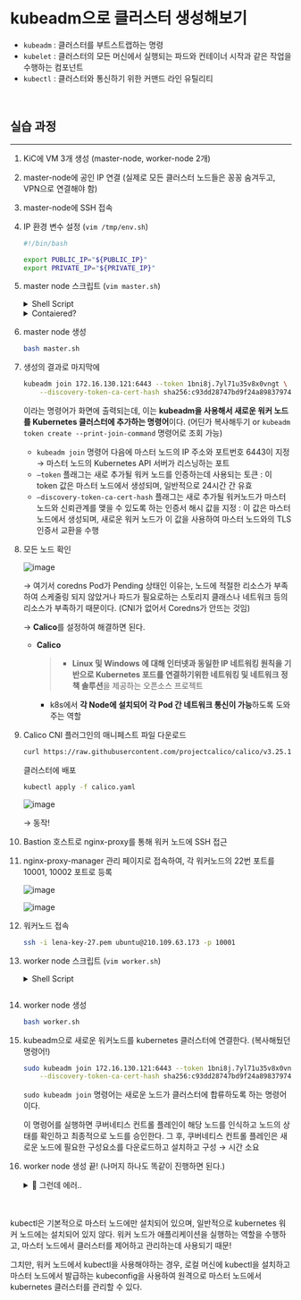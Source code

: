 # kubeadm으로 클러스터 생성해보기

- `kubeadm` : 클러스터를 부트스트랩하는 명령
- `kubelet` : 클러스터의 모든 머신에서 실행되는 파드와 컨테이너 시작과 같은 작업을 수행하는 컴포넌트
- `kubectl` : 클러스터와 통신하기 위한 커맨드 라인 유틸리티

<br>

## 실습 과정

---

1.  KiC에 VM 3개 생성 (master-node, worker-node 2개)
2.  master-node에 공인 IP 연결 (실제로 모든 클러스터 노드들은 꽁꽁 숨겨두고, VPN으로 연결해야 함)
3.  master-node에 SSH 접속
4.  IP 환경 변수 설정 (`vim /tmp/env.sh`)

    ```bash
    #!/bin/bash

    export PUBLIC_IP="${PUBLIC_IP}"
    export PRIVATE_IP="${PRIVATE_IP}"
    ```

5.  master node 스크립트 (`vim master.sh`)
    <details>
        <summary>Shell Script</summary>
    <pre>

    ```bash
    #!/bin/bash

    # Configure ENV
    . /tmp/env.sh

    # Install containerd dependencies
    sudo apt-get update
    sudo apt-get install -y apt-transport-https ca-certificates curl

    ##### Docker 세팅 #####
    # Add Docker GPG key
    sudo mkdir -m 0755 -p /etc/apt/keyrings
    curl -fsSL https://download.docker.com/linux/ubuntu/gpg | sudo gpg --dearmor -o /etc/apt/keyrings/docker.gpg

    # Add Docker repository
    echo \
    "deb [arch="$(dpkg --print-architecture)" signed-by=/etc/apt/keyrings/docker.gpg] https://download.docker.com/linux/ubuntu \
    "$(. /etc/os-release && echo "$VERSION_CODENAME")" stable" | \
    sudo tee /etc/apt/sources.list.d/docker.list > /dev/null

    sudo apt-get update

    # Install containerd
    sudo apt-get install -y containerd.io

    # Configure containerd
    sudo mkdir -p /etc/containerd
    containerd config default | sudo tee /etc/containerd/config.toml

    # Restart containerd
    sudo systemctl restart containerd

    ##### Kubernetes 세팅 #####
    # Add Kubernetes GPG key
    sudo curl -fsSLo /usr/share/keyrings/kubernetes-archive-keyring.gpg https://packages.cloud.google.com/apt/doc/apt-key.gpg

    # Add Kubernetes repository
    echo "deb [signed-by=/usr/share/keyrings/kubernetes-archive-keyring.gpg] https://apt.kubernetes.io/ kubernetes-xenial main" | sudo tee /etc/apt/sources.list.d/kubernetes.list

    # Update package
    sudo apt-get update

    # Install Kubernetes components
    version="1.26.0-00"
    sudo apt-get install -y kubelet=${version} kubeadm=${version} kubectl=${version}

    ##### Kernel 세팅 #####
    # Load kernel modules
    sudo modprobe overlay # 쿠버네티스 노드의 컨테이너 런타임과 함께 사용
    sudo modprobe br_netfilter # 쿠버네티스 CNI에서 브리지 네트워크와 함께 사용

    # Set kernel parameters for Kubernetes CRI : CRI와 호스트 사이의 컨테이너 통신을 가능하게 함.
    cat <<EOF | sudo tee /etc/sysctl.d/99-kubernetes-cri.conf
    net.bridge.bridge-nf-call-iptables  = 1
    net.ipv4.ip_forward                 = 1
    net.bridge.bridge-nf-call-ip6tables = 1
    EOF

    # Load kernel modules for Kubernetes : 컨테이너 통신을 가능하게 하며, 여러 kubernetes(서비스, 로드밸런싱, 파드간 통신) 기능을 구현
    cat <<EOF | sudo tee /etc/modules-load.d/k8s.conf
    br_netfilter
    EOF

    # Set kernel parameters for Kubernetes
    cat <<EOF | sudo tee /etc/sysctl.d/k8s.conf
    net.bridge.bridge-nf-call-ip6tables = 1
    net.bridge.bridge-nf-call-iptables = 1
    EOF

    # Allow traffic for Kubernetes : 방화벽 규칙을 제거하여, k8s 클러스터의 노드 간에 통신할 수 있도록 허용
    sudo iptables -D INPUT -j REJECT --reject-with icmp-host-prohibited
    sudo iptables -D FORWARD -j REJECT --reject-with icmp-host-prohibited

    # Apply kernel settings
    sudo sysctl --system

    ##### Kubernetes master node를 초기화하고 클러스터 생성 및 네트워크 설정 #####
    sudo kubeadm init --pod-network-cidr=192.168.0.0/16 \
        --apiserver-advertise-address=${PRIVATE_IP}\
        --control-plane-endpoint=${PRIVATE_IP}\
        --apiserver-cert-extra-sans=${PRIVATE_IP},${PUBLIC_IP}\

    ##### Kubernetes Cluster에 대한 접근 권한을 갖기 위한 설정 작업 #####
    mkdir -p ~/.kube
    sudo rm -f ~/.kube/config
    sudo cp -i /etc/kubernetes/admin.conf ~/.kube/config
    sudo chown $(id -u):$(id -g) ~/.kube/config
    sudo cp -i /etc/kubernetes/admin.conf ./
    sudo cp -i /etc/kubernetes/admin.conf /tmp/admin.conf
    # 이후, kubectl 명령어를 사용할 때 ~/.kube/config 파일을 참조하여 쿠버네티스 클러스터에 대한 인증 및 인가를 수행

    # 이전에 정의된 iptable 규칙과 충돌하는 경우를 방지
    sudo iptables --flush
    sudo iptables -tnat --flush
    ```

    </pre>
    </details>
    <details>
        <summary>Contaiered?</summary>
    - Docker 프로젝트의 일부로 개발된 오픈 소스 컨테이너 런타임 (CRI : k8s에서 컨테이너 런타임과 통신하기 위한 표준 인터페이스를 제공) <br>
    - 컨테이너 이미지를 다운로드 하고, 파일 시스템을 생성하고, 컨테이너를 시작하고 중지하는 등의 기능을 수행
    </details>

6.  master node 생성

    ```bash
    bash master.sh
    ```

7.  생성의 결과로 마지막에

    ```bash
    kubeadm join 172.16.130.121:6443 --token 1bni8j.7yl71u35v8x0vngt \
    	--discovery-token-ca-cert-hash sha256:c93dd28747bd9f24a898379747d02f593e77e65ee10a6c7c5f5d7e40d1025b0c
    ```

    이라는 명령어가 화면에 출력되는데, 이는 **kubeadm을 사용해서 새로운 워커 노드를 Kubernetes 클러스터에 추가하는 명령어**이다. (어딘가 복사해두기 or `kubeadm token create --print-join-command` 명령어로 조회 가능)

    - `kubeadm join` 명령어 다음에 마스터 노드의 IP 주소와 포트번호 6443이 지정 → 마스터 노드의 Kubernetes API 서버가 리스닝하는 포트
    - `—token` 플래그는 새로 추가될 워커 노드를 인증하는데 사용되는 토큰 : 이 token 값은 마스터 노드에서 생성되며, 일반적으로 24시간 간 유효
    - `—discovery-token-ca-cert-hash` 플래그는 새로 추가될 워커노드가 마스터 노드와 신뢰관계를 맺을 수 있도록 하는 인증서 해시 값을 지정 : 이 값은 마스터 노드에서 생성되며, 새로운 워커 노드가 이 값을 사용하여 마스터 노드와의 TLS 인증서 교환을 수행

8.  모든 노드 확인

    ![image](https://user-images.githubusercontent.com/49095587/236661040-b38e341d-b361-4504-8247-a76412e1ab75.png)

    → 여기서 coredns Pod가 Pending 상태인 이유는, 노드에 적절한 리소스가 부족하여 스케줄링 되지 않았거나 파드가 필요로하는 스토리지 클래스나 네트워크 등의 리소스가 부족하기 때문이다. (CNI가 없어서 Coredns가 안뜨는 것임)

    → **Calico**를 설정하여 해결하면 된다.

    - **Calico**
      > - **Linux 및 Windows 에 대해 인터넷과 동일한 IP 네트워킹 원칙을 기반으로 Kubernetes 포드를 연결하기위한 네트워킹 및 네트워크 정책 솔루션**을 제공하는 오픈소스 프로젝트
      - k8s에서 **각 Node에 설치되어 각 Pod 간 네트워크 통신이 가능**하도록 도와주는 역할
        >

9.  Calico CNI 플러그인의 매니페스트 파일 다운로드

    ```bash
    curl https://raw.githubusercontent.com/projectcalico/calico/v3.25.1/manifests/calico.yaml -O
    ```

    클러스터에 배포

    ```bash
    kubectl apply -f calico.yaml
    ```

    ![image](https://user-images.githubusercontent.com/49095587/236661052-c5583d9a-5034-4605-9875-d182022c6c1b.png)

    → 동작!

10. Bastion 호스트로 nginx-proxy를 통해 워커 노드에 SSH 접근
11. nginx-proxy-manager 관리 페이지로 접속하여, 각 워커노드의 22번 포트를 10001, 10002 포트로 등록

    ![image](https://user-images.githubusercontent.com/49095587/236661061-69bbd494-bc76-40f7-b355-68f12b70dcdf.png)

    ![image](https://user-images.githubusercontent.com/49095587/236661068-904c07dc-936c-4dd9-b8cb-778a3e168544.png)

12. 워커노드 접속

    ```bash
    ssh -i lena-key-27.pem ubuntu@210.109.63.173 -p 10001
    ```

13. worker node 스크립트 (`vim worker.sh`)
    <details>
        <summary>Shell Script</summary>
        
    ```bash
    #!/bin/bash

    sudo apt-get update
    sudo apt-get -y upgrade

    # Install containerd dependencies

    sudo apt-get update
    sudo apt-get install -y apt-transport-https ca-certificates curl

    ##### Docker 세팅

    # Add Docker GPG key

    sudo mkdir -m 0755 -p /etc/apt/keyrings
    curl -fsSL https://download.docker.com/linux/ubuntu/gpg | sudo gpg --dearmor -o /etc/apt/keyrings/docker.gpg

    # Add Docker repository

    echo \
     "deb [arch="$(dpkg --print-architecture)" signed-by=/etc/apt/keyrings/docker.gpg] https://download.docker.com/linux/ubuntu \
     "$(. /etc/os-release && echo "$VERSION_CODENAME")" stable" | \
     sudo tee /etc/apt/sources.list.d/docker.list > /dev/null

    # Install containerd

    sudo apt-get update
    sudo apt-get install -y containerd.io

    # Configure containerd

    sudo mkdir -p /etc/containerd
    containerd config default | sudo tee /etc/containerd/config.toml
    sudo systemctl restart containerd

    ##### Kubernetes 세팅

    # Add Kubernetes GPG key

    sudo curl -fsSLo /usr/share/keyrings/kubernetes-archive-keyring.gpg https://packages.cloud.google.com/apt/doc/apt-key.gpg

    # Add Kubernetes repository

    echo "deb [signed-by=/usr/share/keyrings/kubernetes-archive-keyring.gpg] https://apt.kubernetes.io/ kubernetes-xenial main" | sudo tee /etc/apt/sources.list.d/kubernetes.list

    # Update package

    sudo apt-get update

    # Install Kubernetes components

    version="1.26.0-00"
    sudo apt-get install -y kubelet=${version} kubeadm=${version} kubectl=${version}

    ##### Kernel 세팅

    # Load kernel modules

    sudo modprobe overlay
    sudo modprobe br_netfilter

    # Set kernel parameters for Kubernetes CRI : CRI와 호스트 사이의 컨테이너 통신을 가능하게 함.

    cat <<EOF | sudo tee /etc/sysctl.d/99-kubernetes-cri.conf
    net.bridge.bridge-nf-call-iptables = 1
    net.ipv4.ip_forward = 1
    net.bridge.bridge-nf-call-ip6tables = 1
    EOF

    # Load kernel modules for Kubernetes : 컨테이너 통신을 가능하게 하며, 여러 kubernetes(서비스, 로드밸런싱, 파드간 통신) 기능을 구현

    cat <<EOF | sudo tee /etc/modules-load.d/k8s.conf
    br_netfilter
    EOF

    # Set kernel parameters for Kubernetes

    cat <<EOF | sudo tee /etc/sysctl.d/k8s.conf
    net.bridge.bridge-nf-call-ip6tables = 1
    net.bridge.bridge-nf-call-iptables = 1
    EOF

    # Allow traffic for Kubernetes : 방화벽 규칙을 제거하여, k8s 클러스터의 노드 간에 통신할 수 있도록 허용

    sudo iptables -D INPUT -j REJECT --reject-with icmp-host-prohibited
    sudo iptables -D FORWARD -j REJECT --reject-with icmp-host-prohibited

    # Apply kernel settings

    sudo sysctl --system

    #이전에 정의된 iptable 규칙과 충돌하는 경우를 방지
    sudo iptables --flush
    sudo iptables -tnat --flush

    ```
    </details>

    ```

14. worker node 생성

    ```bash
    bash worker.sh
    ```

15. kubeadm으로 새로운 워커노드를 kubernetes 클러스터에 연결한다. (복사해뒀던 명령어!)

    ```bash
    sudo kubeadm join 172.16.130.121:6443 --token 1bni8j.7yl71u35v8x0vngt \
    	--discovery-token-ca-cert-hash sha256:c93dd28747bd9f24a898379747d02f593e77e65ee10a6c7c5f5d7e40d1025b0c
    ```

    `sudo kubeadm join` 명령어는 새로운 노드가 클러스터에 합류하도록 하는 명령어이다.

    이 명령어를 실행하면 쿠버네티스 컨트롤 플레인이 해당 노드를 인식하고 노드의 상태를 확인하고 최종적으로 노드를 승인한다. 그 후, 쿠버네티스 컨트롤 플레인은 새로운 노드에 필요한 구성요소를 다운로드하고 설치하고 구성 → 시간 소요

16. worker node 생성 끝! (나머지 하나도 똑같이 진행하면 된다.)
    <details>
        <summary>🚨 그런데 에러..</summary>

    ![image](https://user-images.githubusercontent.com/49095587/236661080-c175ff51-fac1-4596-9b17-3f09621413e2.png)

    ```bash
    Failed to request cluster-info, will try again: Get "[https://172.16.130.121:6443/api/v1/namespaces/kube-public/configmaps/cluster-info?timeout=10s](https://172.16.130.121:6443/api/v1/namespaces/kube-public/configmaps/cluster-info?timeout=10s)": net/http: request canceled while waiting for connection (Client.Timeout exceeded while awaiting headers)
    ```

    - Chat GPT..
          이 에러는 **`kubeadm`**이 마스터 노드의 API 서버에 연결하지 못한 것을 나타냅니다. 에러 메시지에서 **`request canceled while waiting for connection (Client.Timeout exceeded while awaiting headers)`**라는 메시지가 나타나는데, 이는 API 서버와의 연결이 시간 초과되었다는 것을 나타냅니다.

          일반적으로 이 문제는 네트워크 연결 문제로 인해 발생할 수 있습니다. 몇 가지 가능성이 있습니다.

          1. 마스터 노드의 IP 주소가 올바르게 지정되어 있는지 확인하세요.
          2. 네트워크가 제대로 구성되어 있는지 확인하세요.
          3. 방화벽이 적절히 구성되어 있는지 확인하세요.
          4. API 서버가 실행 중인지 확인하세요.

          위의 사항들을 확인해보시고, 문제가 해결되지 않는다면, **`kubeadm`** 명령에 **`--v=5`** 또는 더 높은 로그 레벨 옵션을 추가하여 더 자세한 로그를 확인해 보시는 것도 도움이 될 수 있습니다.
      </details>        


<br><br>
kubectl은 기본적으로 마스터 노드에만 설치되어 있으며, 일반적으로 kubernetes 워커 노드에는 설치되어 있지 않다. 워커 노드가 애플리케이션을 실행하는 역할을 수행하고, 마스터 노드에서 클러스터를 제어하고 관리하는데 사용되기 때문!

그치만, 워커 노드에서 kubectl을 사용해야하는 경우, 로컬 머신에 kubectl을 설치하고 마스터 노드에서 발급하는 kubeconfig을 사용하여 원격으로 마스터 노드에서 kubernetes 클러스터를 관리할 수 있다.
